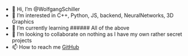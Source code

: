 - 👋 Hi, I’m @WolfgangSchiller
- 👀 I’m interested in C++, Python, JS, backend, NeuralNetworks, 3D Graphics
- 🌱 I’m currently learning ###### All of the above
- 💞️ I’m looking to collaborate on nothing as I have my own rather secret projects
- 📫 How to reach me [GitHub](github.com)

<!---
WolfgangSchiller/WolfgangSchiller is a ✨ special ✨ repository because its `README.md` (this file) appears on your GitHub profile.
You can click the Preview link to take a look at your changes.
--->
